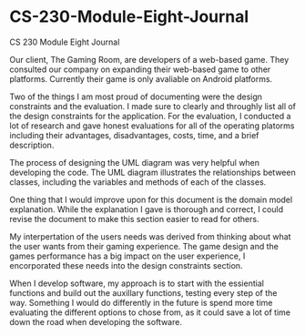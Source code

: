 # CS-230-Module-Eight-Journal
CS 230 Module Eight Journal

Our client, The Gaming Room, are developers of a web-based game. They consulted our company on expanding their web-based game to other platforms. Currently their game is only avaliable on Android platforms.

Two of the things I am most proud of documenting were the design constraints and the evaluation. I made sure to clearly and throughly list all of the design constraints for the application. For the evaluation, I conducted a lot of research and gave honest evaluations for all of the operating platorms including their advantages, disadvantages, costs, time, and a brief description.

The process of designing the UML diagram was very helpful when developing the code. The UML diagram illustrates the relationships between classes, including the variables and methods of each of the classes.

One thing that I would improve upon for this document is the domain model explanation. While the explanation I gave is thorough and correct, I could revise the document to make this section easier to read for others.

My interpertation of the users needs was derived from thinking about what the user wants from their gaming experience. The game design and the games performance has a big impact on the user experience, I encorporated these needs into the design constraints section.

When I develop software, my approach is to start with the essiential functions and build out the auxillary functions, testing every step of the way. Something I would do differently in the future is spend more time evaluating the different options to chose from, as it could save a lot of time down the road when developing the software.
